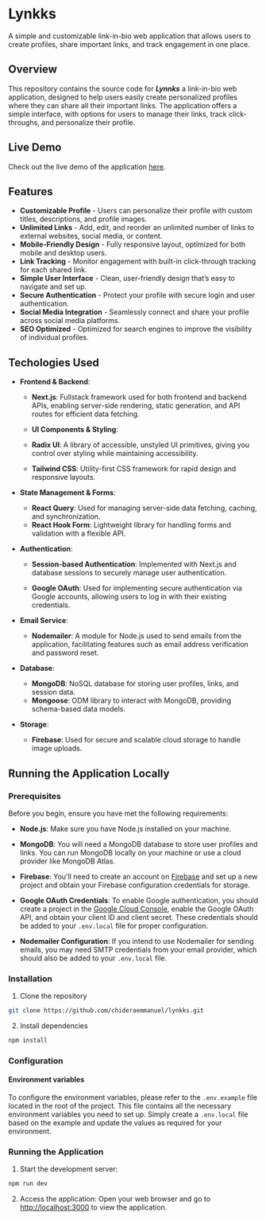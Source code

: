 # Lynkks

A simple and customizable link-in-bio web application that allows users to create profiles, share important links, and track engagement in one place.

## Overview

This repository contains the source code for **_Lynnks_** a link-in-bio web application, designed to help users easily create personalized profiles where they can share all their important links. The application offers a simple interface, with options for users to manage their links, track click-throughs, and personalize their profile.

## Live Demo

Check out the live demo of the application [here](https://lynkks.vercel.app/).

## Features

- **Customizable Profile** - Users can personalize their profile with custom titles, descriptions, and profile images.
- **Unlimited Links** - Add, edit, and reorder an unlimited number of links to external websites, social media, or content.
- **Mobile-Friendly Design** - Fully responsive layout, optimized for both mobile and desktop users.
- **Link Tracking** - Monitor engagement with built-in click-through tracking for each shared link.
- **Simple User Interface** - Clean, user-friendly design that’s easy to navigate and set up.
- **Secure Authentication** - Protect your profile with secure login and user authentication.
- **Social Media Integration** - Seamlessly connect and share your profile across social media platforms.
- **SEO Optimized** - Optimized for search engines to improve the visibility of individual profiles.

## Techologies Used

- **Frontend & Backend**:

  - **Next.js**: Fullstack framework used for both frontend and backend APIs, enabling server-side rendering, static generation, and API routes for efficient data fetching.

  - **UI Components & Styling**:

  - **Radix UI**: A library of accessible, unstyled UI primitives, giving you control over styling while maintaining accessibility.
  - **Tailwind CSS**: Utility-first CSS framework for rapid design and responsive layouts.

- **State Management & Forms**:

  - **React Query**: Used for managing server-side data fetching, caching, and synchronization.
  - **React Hook Form**: Lightweight library for handling forms and validation with a flexible API.

- **Authentication**:

  - **Session-based Authentication**: Implemented with Next.js and database sessions to securely manage user authentication.

  - **Google OAuth**: Used for implementing secure authentication via Google accounts, allowing users to log in with their existing credentials.

- **Email Service**:

  - **Nodemailer**: A module for Node.js used to send emails from the application, facilitating features such as email address verification and password reset.

- **Database**:

  - **MongoDB**: NoSQL database for storing user profiles, links, and session data.
  - **Mongoose**: ODM library to interact with MongoDB, providing schema-based data models.

- **Storage**:
  - **Firebase**: Used for secure and scalable cloud storage to handle image uploads.

<!-- ## Installation and Usage -->

## Running the Application Locally

### Prerequisites

Before you begin, ensure you have met the following requirements:

- **Node.js**: Make sure you have Node.js installed on your machine.
- **MongoDB**: You will need a MongoDB database to store user profiles and links. You can run MongoDB locally on your machine or use a cloud provider like MongoDB Atlas.
- **Firebase**: You'll need to create an account on [Firebase](https://console.firebase.google.com/) and set up a new project and obtain your Firebase configuration credentials for storage.
- **Google OAuth Credentials**: To enable Google authentication, you should create a project in the [Google Cloud Console](https://console.cloud.google.com), enable the Google OAuth API, and obtain your client ID and client secret. These credentials should be added to your `.env.local` file for proper configuration.

- **Nodemailer Configuration**: If you intend to use Nodemailer for sending emails, you may need SMTP credentials from your email provider, which should also be added to your `.env.local` file.

### Installation

1. Clone the repository

```bash
git clone https://github.com/chideraemmanuel/lynkks.git
```

2. Install dependencies

```bash
npm install
```

### Configuration

#### Environment variables

To configure the environment variables, please refer to the `.env.example` file located in the root of the project. This file contains all the necessary environment variables you need to set up. Simply create a `.env.local` file based on the example and update the values as required for your environment.

### Running the Application

1. Start the development server:

```bash
npm run dev
```

2. Access the application: Open your web browser and go to [http://localhost:3000](http://localhost:3000) to view the application.
